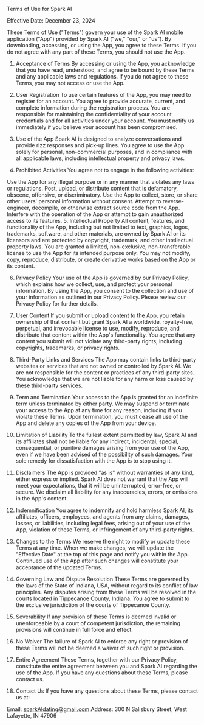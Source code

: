Terms of Use for Spark AI

Effective Date: December 23, 2024

These Terms of Use ("Terms") govern your use of the Spark AI mobile application ("App") provided by Spark AI ("we," "our," or "us"). By downloading, accessing, or using the App, you agree to these Terms. If you do not agree with any part of these Terms, you should not use the App.

1. Acceptance of Terms
By accessing or using the App, you acknowledge that you have read, understood, and agree to be bound by these Terms and any applicable laws and regulations. If you do not agree to these Terms, you may not access or use the App.

2. User Registration
To use certain features of the App, you may need to register for an account. You agree to provide accurate, current, and complete information during the registration process. You are responsible for maintaining the confidentiality of your account credentials and for all activities under your account. You must notify us immediately if you believe your account has been compromised.

3. Use of the App
Spark AI is designed to analyze conversations and provide rizz responses and pick-up lines. You agree to use the App solely for personal, non-commercial purposes, and in compliance with all applicable laws, including intellectual property and privacy laws.

4. Prohibited Activities
You agree not to engage in the following activities:

Use the App for any illegal purpose or in any manner that violates any laws or regulations.
Post, upload, or distribute content that is defamatory, obscene, offensive, or discriminatory.
Use the App to collect, store, or share other users' personal information without consent.
Attempt to reverse-engineer, decompile, or otherwise extract source code from the App.
Interfere with the operation of the App or attempt to gain unauthorized access to its features.
5. Intellectual Property
All content, features, and functionality of the App, including but not limited to text, graphics, logos, trademarks, software, and other materials, are owned by Spark AI or its licensors and are protected by copyright, trademark, and other intellectual property laws. You are granted a limited, non-exclusive, non-transferable license to use the App for its intended purpose only. You may not modify, copy, reproduce, distribute, or create derivative works based on the App or its content.

6. Privacy Policy
Your use of the App is governed by our Privacy Policy, which explains how we collect, use, and protect your personal information. By using the App, you consent to the collection and use of your information as outlined in our Privacy Policy. Please review our Privacy Policy for further details.

7. User Content
If you submit or upload content to the App, you retain ownership of that content but grant Spark AI a worldwide, royalty-free, perpetual, and irrevocable license to use, modify, reproduce, and distribute that content within the App's functionality. You agree that any content you submit will not violate any third-party rights, including copyrights, trademarks, or privacy rights.

8. Third-Party Links and Services
The App may contain links to third-party websites or services that are not owned or controlled by Spark AI. We are not responsible for the content or practices of any third-party sites. You acknowledge that we are not liable for any harm or loss caused by these third-party services.

9. Term and Termination
Your access to the App is granted for an indefinite term unless terminated by either party. We may suspend or terminate your access to the App at any time for any reason, including if you violate these Terms. Upon termination, you must cease all use of the App and delete any copies of the App from your device.

10. Limitation of Liability
To the fullest extent permitted by law, Spark AI and its affiliates shall not be liable for any indirect, incidental, special, consequential, or punitive damages arising from your use of the App, even if we have been advised of the possibility of such damages. Your sole remedy for dissatisfaction with the App is to stop using it.

11. Disclaimers
The App is provided "as is" without warranties of any kind, either express or implied. Spark AI does not warrant that the App will meet your expectations, that it will be uninterrupted, error-free, or secure. We disclaim all liability for any inaccuracies, errors, or omissions in the App's content.

12. Indemnification
You agree to indemnify and hold harmless Spark AI, its affiliates, officers, employees, and agents from any claims, damages, losses, or liabilities, including legal fees, arising out of your use of the App, violation of these Terms, or infringement of any third-party rights.

13. Changes to the Terms
We reserve the right to modify or update these Terms at any time. When we make changes, we will update the "Effective Date" at the top of this page and notify you within the App. Continued use of the App after such changes will constitute your acceptance of the updated Terms.

14. Governing Law and Dispute Resolution
These Terms are governed by the laws of the State of Indiana, USA, without regard to its conflict of law principles. Any disputes arising from these Terms will be resolved in the courts located in Tippecanoe County, Indiana. You agree to submit to the exclusive jurisdiction of the courts of Tippecanoe County.

15. Severability
If any provision of these Terms is deemed invalid or unenforceable by a court of competent jurisdiction, the remaining provisions will continue in full force and effect.

16. No Waiver
The failure of Spark AI to enforce any right or provision of these Terms will not be deemed a waiver of such right or provision.

17. Entire Agreement
These Terms, together with our Privacy Policy, constitute the entire agreement between you and Spark AI regarding the use of the App. If you have any questions about these Terms, please contact us.

18. Contact Us
If you have any questions about these Terms, please contact us at:

Email: sparkAIdating@gmail.com
Address: 300 N Salisbury Street, West Lafayette, IN 47906
